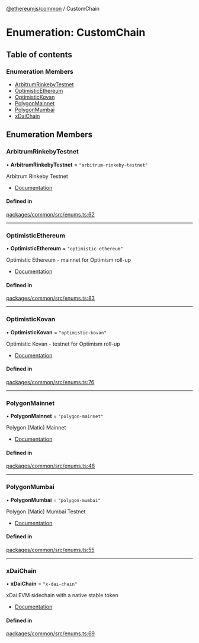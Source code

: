 [@ethereumjs/common](../README.md) / CustomChain

# Enumeration: CustomChain

## Table of contents

### Enumeration Members

- [ArbitrumRinkebyTestnet](CustomChain.md#arbitrumrinkebytestnet)
- [OptimisticEthereum](CustomChain.md#optimisticethereum)
- [OptimisticKovan](CustomChain.md#optimistickovan)
- [PolygonMainnet](CustomChain.md#polygonmainnet)
- [PolygonMumbai](CustomChain.md#polygonmumbai)
- [xDaiChain](CustomChain.md#xdaichain)

## Enumeration Members

### ArbitrumRinkebyTestnet

• **ArbitrumRinkebyTestnet** = ``"arbitrum-rinkeby-testnet"``

Arbitrum Rinkeby Testnet

- [Documentation](https://developer.offchainlabs.com/docs/public_testnet)

#### Defined in

[packages/common/src/enums.ts:62](https://github.com/ethereumjs/ethereumjs-monorepo/blob/master/packages/common/src/enums.ts#L62)

___

### OptimisticEthereum

• **OptimisticEthereum** = ``"optimistic-ethereum"``

Optimistic Ethereum - mainnet for Optimism roll-up

- [Documentation](https://community.optimism.io/docs/developers/tutorials.html)

#### Defined in

[packages/common/src/enums.ts:83](https://github.com/ethereumjs/ethereumjs-monorepo/blob/master/packages/common/src/enums.ts#L83)

___

### OptimisticKovan

• **OptimisticKovan** = ``"optimistic-kovan"``

Optimistic Kovan - testnet for Optimism roll-up

- [Documentation](https://community.optimism.io/docs/developers/tutorials.html)

#### Defined in

[packages/common/src/enums.ts:76](https://github.com/ethereumjs/ethereumjs-monorepo/blob/master/packages/common/src/enums.ts#L76)

___

### PolygonMainnet

• **PolygonMainnet** = ``"polygon-mainnet"``

Polygon (Matic) Mainnet

- [Documentation](https://docs.matic.network/docs/develop/network-details/network)

#### Defined in

[packages/common/src/enums.ts:48](https://github.com/ethereumjs/ethereumjs-monorepo/blob/master/packages/common/src/enums.ts#L48)

___

### PolygonMumbai

• **PolygonMumbai** = ``"polygon-mumbai"``

Polygon (Matic) Mumbai Testnet

- [Documentation](https://docs.matic.network/docs/develop/network-details/network)

#### Defined in

[packages/common/src/enums.ts:55](https://github.com/ethereumjs/ethereumjs-monorepo/blob/master/packages/common/src/enums.ts#L55)

___

### xDaiChain

• **xDaiChain** = ``"x-dai-chain"``

xDai EVM sidechain with a native stable token

- [Documentation](https://www.xdaichain.com/)

#### Defined in

[packages/common/src/enums.ts:69](https://github.com/ethereumjs/ethereumjs-monorepo/blob/master/packages/common/src/enums.ts#L69)
